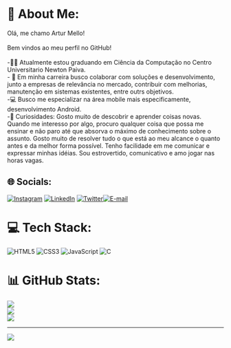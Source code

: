 # 💫 About Me:
Olá, me chamo Artur Mello!<br><br>Bem vindos ao meu perfil no GitHub!<br><br>-👨‍🎓  Atualmente estou graduando em Ciência da Computação no Centro Universitario Newton Paiva. <br>- 📄 Em minha carreira busco colaborar com soluções e desenvolvimento, junto a empresas de relevância no mercado, contribuir com melhorias, manutenção em sistemas existentes, entre outrs objetivos.<br>-💻 Busco me especializar na área mobile mais especificamente, desenvolvimento Android.<br>-🔭 Curiosidades: Gosto muito de descobrir e aprender coisas novas. Quando me interesso por algo, procuro qualquer coisa que possa me ensinar e não paro até que absorva o máximo de conhecimento sobre o assunto. Gosto muito de resolver tudo o que está ao meu alcance o quanto antes e da melhor forma possível. Tenho facilidade em me comunicar e expressar minhas idéias. Sou estrovertido, comunicativo e amo jogar nas horas vagas.<br>


## 🌐 Socials:
[![Instagram](https://img.shields.io/badge/Instagram-%23E4405F.svg?logo=Instagram&logoColor=white)](https://instagram.com/@_euart) [![LinkedIn](https://img.shields.io/badge/LinkedIn-%230077B5.svg?logo=linkedin&logoColor=white)](https://www.linkedin.com/in/artur-mello-gon%C3%A7alves-7bb90520a/) [![Twitter](https://img.shields.io/badge/Twitter-%231DA1F2.svg?logo=Twitter&logoColor=white)](https://twitter.com/@ArtDev17)[![E-mail](https://img.shields.io/badge/-Email-000?style=for-the-badge&logo=microsoft-outlook&logoColor=007BFF)](mailto:arturmellog19@gmail.com)

# 💻 Tech Stack:
![HTML5](https://img.shields.io/badge/html5-%23E34F26.svg?style=for-the-badge&logo=html5&logoColor=white) ![CSS3](https://img.shields.io/badge/css3-%231572B6.svg?style=for-the-badge&logo=css3&logoColor=white) ![JavaScript](https://img.shields.io/badge/javascript-%23323330.svg?style=for-the-badge&logo=javascript&logoColor=%23F7DF1E) ![C](https://img.shields.io/badge/C-000?style=for-the-badge&logo=c)



# 📊 GitHub Stats:
![](https://github-readme-stats.vercel.app/api?username=arturmello&theme=dark&hide_border=true&include_all_commits=false&count_private=false)<br/>
![](https://github-readme-streak-stats.herokuapp.com/?user=arturmello&theme=dark&hide_border=true)<br/>
![](https://github-readme-stats.vercel.app/api/top-langs/?username=arturmello&theme=dark&hide_border=true&include_all_commits=false&count_private=false&layout=compact)

---
[![](https://visitcount.itsvg.in/api?id=arturmello&icon=0&color=0)](https://visitcount.itsvg.in)

<!-- Proudly created with GPRM ( https://gprm.itsvg.in ) -->

